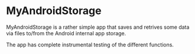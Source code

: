 # MyAndroidStorage
MyAndroidStorage is a rather simple app that saves and retrives some data via files to/from the Android internal app storage.

The app has complete instrumental testing of the different functions.
